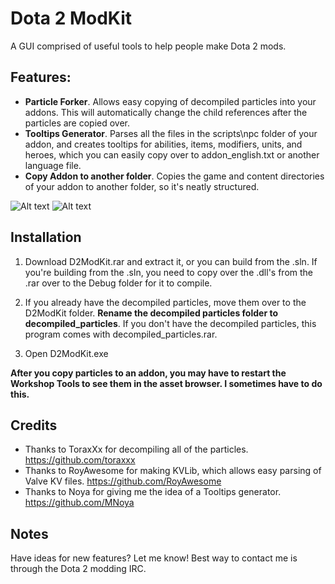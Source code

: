 # Dota 2 ModKit

A GUI comprised of useful tools to help people make Dota 2 mods.

## Features:
* **Particle Forker**. Allows easy copying of decompiled particles into your addons. This will automatically change the child references after the particles are copied over.
* **Tooltips Generator**. Parses all the files in the scripts\npc folder of your addon, and creates tooltips for abilities, items, modifiers, units, and heroes, which you can easily copy over to addon_english.txt or another language file.
* **Copy Addon to another folder**. Copies the game and content directories of your addon to another folder, so it's neatly structured.

![Alt text](http://i.imgur.com/ilZLHSI.png)
![Alt text](http://i.imgur.com/S4ldj9r.png)

## Installation

1. Download D2ModKit.rar and extract it, or you can build from the .sln. If you're building from the .sln, you need to copy over the .dll's from the .rar over to the Debug folder for it to compile.

2. If you already have the decompiled particles, move them over to the D2ModKit folder. **Rename the decompiled particles folder to decompiled_particles**. If you don't have the decompiled particles, this program comes with decompiled_particles.rar.

3. Open D2ModKit.exe

**After you copy particles to an addon, you may have to restart the Workshop Tools to see them in the asset browser. I sometimes have to do this.**

## Credits

* Thanks to ToraxXx for decompiling all of the particles. https://github.com/toraxxx
* Thanks to RoyAwesome for making KVLib, which allows easy parsing of Valve KV files. https://github.com/RoyAwesome
* Thanks to Noya for giving me the idea of a Tooltips generator. https://github.com/MNoya

## Notes

Have ideas for new features? Let me know! Best way to contact me is through the Dota 2 modding IRC.
